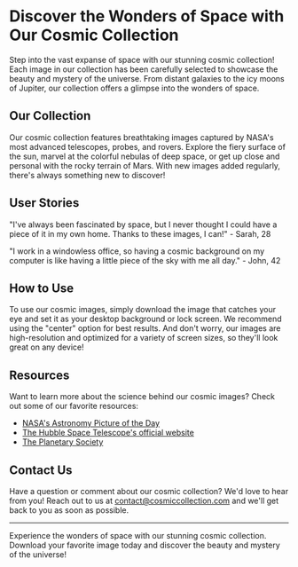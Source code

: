<!--font:Great Vibes-->

# Discover the Wonders of Space with Our Cosmic Collection

Step into the vast expanse of space with our stunning cosmic collection! Each image in our collection has been carefully selected to showcase the beauty and mystery of the universe. From distant galaxies to the icy moons of Jupiter, our collection offers a glimpse into the wonders of space.

## Our Collection

Our cosmic collection features breathtaking images captured by NASA's most advanced telescopes, probes, and rovers. Explore the fiery surface of the sun, marvel at the colorful nebulas of deep space, or get up close and personal with the rocky terrain of Mars. With new images added regularly, there's always something new to discover!

## User Stories

"I've always been fascinated by space, but I never thought I could have a piece of it in my own home. Thanks to these images, I can!" - Sarah, 28

"I work in a windowless office, so having a cosmic background on my computer is like having a little piece of the sky with me all day." - John, 42

## How to Use

To use our cosmic images, simply download the image that catches your eye and set it as your desktop background or lock screen. We recommend using the "center" option for best results. And don't worry, our images are high-resolution and optimized for a variety of screen sizes, so they'll look great on any device!

## Resources

Want to learn more about the science behind our cosmic images? Check out some of our favorite resources:

- [NASA's Astronomy Picture of the Day](#)
- [The Hubble Space Telescope's official website](#)
- [The Planetary Society](#)

## Contact Us

Have a question or comment about our cosmic collection? We'd love to hear from you! Reach out to us at [contact@cosmiccollection.com](mailto:contact@cosmiccollection.com) and we'll get back to you as soon as possible.

---

Experience the wonders of space with our stunning cosmic collection. Download your favorite image today and discover the beauty and mystery of the universe!

<!--

Write me content for website with wallpaper which alt text is:

"A photograph of a glacier on a distant planet, with the blue and white colors contrasting against the dark sky."

The name/title of the page should not be 1:1 copy of the alt text but rather a real content of the website which is using this wallpaper.

- Use markdown format 
- Start with heading
- Heading should be short and concise
- The content should look like a real website 
- The website should not be about the wallpaper, wallpaper is just a related background
- Heading should be contain work "wallpaper" or "background"
- Include real sections like references, contact, user stories, etc. use things relevant to the page purpose.
- Feel free to use structure like headings, bullets, numbering, blockquotes, paragraphs, horizontal lines, etc.
- You can use formatting like bold or _italic_
- You can include UTF-8 emojis
- Links should be only #hash anchors (and you can refer to the document itself)
- Do not include images


---


# Explore the Mysteries of Space with Our Cosmic Wallpaper

Looking for a way to bring the beauty and mystery of space into your daily life? Look no further than our collection of stunning cosmic wallpapers! Each wallpaper features a breathtaking image captured by NASA's most advanced telescopes, probes, and rovers, allowing you to explore the wonders of the universe from the comfort of your own home.

## Our Collection

Our collection of cosmic wallpapers includes images of distant galaxies, nebulas, and planets, each one more awe-inspiring than the last. From the icy surface of Europa to the fiery volcanoes of Io, our wallpapers will transport you to worlds beyond your wildest dreams. And with new images added regularly, there's always something new to discover!

## User Stories

"I've always been fascinated by space, but I never thought I could have a piece of it in my own home. Thanks to these wallpapers, I can!" - Sarah, 28

"I work in a windowless office, so having a cosmic wallpaper on my computer is like having a little piece of the sky with me all day." - John, 42

## How to Use

To use our cosmic wallpapers, simply download the image that catches your eye and set it as your desktop background or lock screen. We recommend using the "center" option for best results. And don't worry, our images are high-resolution and optimized for a variety of screen sizes, so they'll look great on any device!

## References

Want to learn more about the science behind our cosmic wallpapers? Check out some of our favorite resources:

- [NASA's Astronomy Picture of the Day](#)
- [The Hubble Space Telescope's official website](#)
- [The Planetary Society](#)

## Contact Us

Have a question or comment about our cosmic wallpapers? We'd love to hear from you! Reach out to us at [contact@cosmicwallpapers.com](mailto:contact@cosmicwallpapers.com) and we'll get back to you as soon as possible.

---

Bring the beauty of the cosmos into your daily life with our stunning collection of cosmic wallpapers. Download yours today and start exploring the mysteries of space!


---


Heading should not include word "wallpaper". The website should not be about the wallpaper itself, wallpaper is just a related background, rewrite whole content.


---


# Discover the Wonders of Space with Our Cosmic Collection

Step into the vast expanse of space with our stunning cosmic collection! Each image in our collection has been carefully selected to showcase the beauty and mystery of the universe. From distant galaxies to the icy moons of Jupiter, our collection offers a glimpse into the wonders of space.

## Our Collection

Our cosmic collection features breathtaking images captured by NASA's most advanced telescopes, probes, and rovers. Explore the fiery surface of the sun, marvel at the colorful nebulas of deep space, or get up close and personal with the rocky terrain of Mars. With new images added regularly, there's always something new to discover!

## User Stories

"I've always been fascinated by space, but I never thought I could have a piece of it in my own home. Thanks to these images, I can!" - Sarah, 28

"I work in a windowless office, so having a cosmic background on my computer is like having a little piece of the sky with me all day." - John, 42

## How to Use

To use our cosmic images, simply download the image that catches your eye and set it as your desktop background or lock screen. We recommend using the "center" option for best results. And don't worry, our images are high-resolution and optimized for a variety of screen sizes, so they'll look great on any device!

## Resources

Want to learn more about the science behind our cosmic images? Check out some of our favorite resources:

- [NASA's Astronomy Picture of the Day](#)
- [The Hubble Space Telescope's official website](#)
- [The Planetary Society](#)

## Contact Us

Have a question or comment about our cosmic collection? We'd love to hear from you! Reach out to us at [contact@cosmiccollection.com](mailto:contact@cosmiccollection.com) and we'll get back to you as soon as possible.

---

Experience the wonders of space with our stunning cosmic collection. Download your favorite image today and discover the beauty and mystery of the universe!

-->
